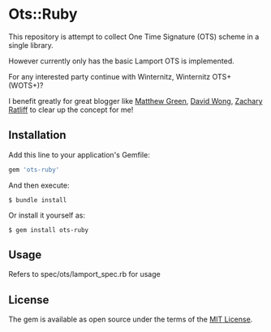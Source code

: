 # Ots::Ruby

This repository is attempt to collect One Time Signature (OTS) scheme in a single library.

However currently only has the basic Lamport OTS is implemented.

For any interested party continue with Winternitz, Winternitz OTS+ (WOTS+)?

I benefit greatly for great blogger like [Matthew Green](https://blog.cryptographyengineering.com/2018/04/07/hash-based-signatures-an-illustrated-primer/), [David Wong](https://cryptoservices.github.io/quantum/2015/12/04/one-time-signatures.html), [Zachary Ratliff](https://zacharyratliff.org/Lamport-Signatures/) to clear up the concept for me! 


## Installation

Add this line to your application's Gemfile:

```ruby
gem 'ots-ruby'
```

And then execute:

    $ bundle install

Or install it yourself as:

    $ gem install ots-ruby

## Usage

Refers to spec/ots/lamport\_spec.rb for usage

## License

The gem is available as open source under the terms of the [MIT License](https://opensource.org/licenses/MIT).

